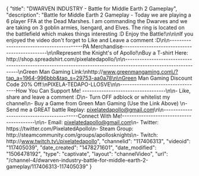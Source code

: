 {
    "title": "DWARVEN INDUSTRY - Battle for Middle Earth 2 Gameplay",
    "description": "Battle for Middle Earth 2 Gameplay - Today we are playing a 6 player FFA at the Dead Marshes.  I am commanding the Dwarves and we are taking on 3 goblin armies, Isengard, and Elves.  The ring is located on the battlefield which makes things interesting :D  Enjoy the Battle!\n\n\nIf you enjoyed the video don't forget to Like and Leave a comment :D\n\n-----------------------------------------PA Merchandise----------------------------------------------\n\nRepresent the Knight's of Apollo!\nBuy a T-shirt Here: http:\/\/shop.spreadshirt.com\/pixelatedapollo\/\n\n---------------------------------------------------------------------------------------------------------------\nGreen Man Gaming Link:\nhttp:\/\/www.greenmangaming.com\/?tap_a=1964-996bbb&tap_s=29753-aa0a78\n\nGreen Man Gaming Discount Code 20% Off:\nPIXELA-TEDAPO-LLOSVE\n\n----------------------------------How You Can Support Me! -----------------------------------\n\n- Like, share and leave a comment :D\n- Turn OFF adblock or whitelist my channel\n- Buy a Game from Green Man Gaming (Use the Link Above) \n- Send me a GREAT battle Replay: pixelatedapollo@gmail.com\n\n------------------------------------------Connect With Me!-----------------------------------------\n\n- Email: pixelatedapollo@gmail.com\n- Twitter: https:\/\/twitter.com\/PixelatedApollo\n- Steam Group:  http:\/\/steamcommunity.com\/groups\/apollosknights\n- Twitch: http:\/\/www.twitch.tv\/pixelatedapollo",
    "channelid": "117406313",
    "videoid": "117405039",
    "date_created": "1478271601",
    "date_modified": "1506478192",
    "type": "captivate",
    "layout": "channelVideo",
    "url": "\/channel-4\/dwarven-industry-battle-for-middle-earth-2-gameplay\/117406313-117405039"
}